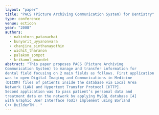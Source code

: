 ```yaml
---
layout: "paper"
title: "PACS (Picture Archiving Communication System) for Dentistry"
type: conference
venue: ecticon
year: "2008"
authors:
  - nakintorn_patanachai
  - bunyarit_uyyanonvara
  - chanjira_sinthanayothin
  - wichit_tharanon
  - palakon_sompot
  - krikamol_muandet
abstract: "This paper proposes PACS (Picture Archiving
Communication System) to manage and transfer information for
dental field focusing on 2 main fields as follows. First application
was to open Digital Imaging and Communications in Medicine
(DICOM) files of patients inside the database via Local Area
Network (LAN) and Hypertext Transfer Protocol [HTTP].
Second application was to pass patient’s personal data and
treatment data on the network by applying MySQL database [4]
with Graphic User Interface (GUI) implement using Borland
C++ BuilderTM . "
---
```

